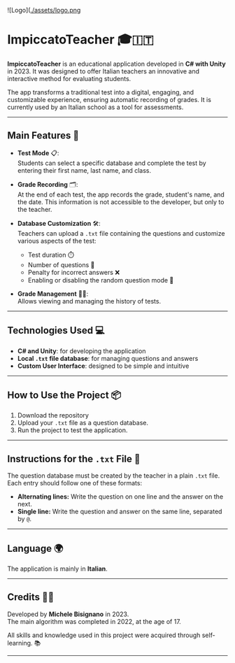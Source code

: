 ![Logo]([./assets/logo.png](https://github.com/BisyB/ImpiccatoTeacher/logo.ico)
# ImpiccatoTeacher 🎓🇮🇹  
**ImpiccatoTeacher** is an educational application developed in **C# with Unity** in 2023. It was designed to offer Italian teachers an innovative and interactive method for evaluating students.  

The app transforms a traditional test into a digital, engaging, and customizable experience, ensuring automatic recording of grades. It is currently used by an Italian school as a tool for assessments.

---

## Main Features 🚀  
- **Test Mode** 📋:  
  Students can select a specific database and complete the test by entering their first name, last name, and class.  

- **Grade Recording** 🗂️:  
  At the end of each test, the app records the grade, student's name, and the date. This information is not accessible to the developer, but only to the teacher.  

- **Database Customization** 🛠️:  
  Teachers can upload a `.txt` file containing the questions and customize various aspects of the test:  
  - Test duration ⏱️  
  - Number of questions 🔢  
  - Penalty for incorrect answers ❌  
  - Enabling or disabling the random question mode 🔀  

- **Grade Management** 🧑‍🏫:  
  Allows viewing and managing the history of tests.

---

## Technologies Used 💻  
- **C# and Unity**: for developing the application  
- **Local `.txt` file database**: for managing questions and answers  
- **Custom User Interface**: designed to be simple and intuitive  

---

## How to Use the Project 📦  
1. Download the repository
2. Upload your `.txt` file as a question database.
4. Run the project to test the application.
---

## Instructions for the `.txt` File 📝  
The question database must be created by the teacher in a plain `.txt` file. Each entry should follow one of these formats:
- **Alternating lines:** Write the question on one line and the answer on the next.  
- **Single line:** Write the question and answer on the same line, separated by `@`.  


---

## Language 🌍  
The application is mainly in **Italian**.  

---

## Credits 👨‍💻  
Developed by **Michele Bisignano** in 2023.  
The main algorithm was completed in 2022, at the age of 17.

All skills and knowledge used in this project were acquired through self-learning. 📚  

---
